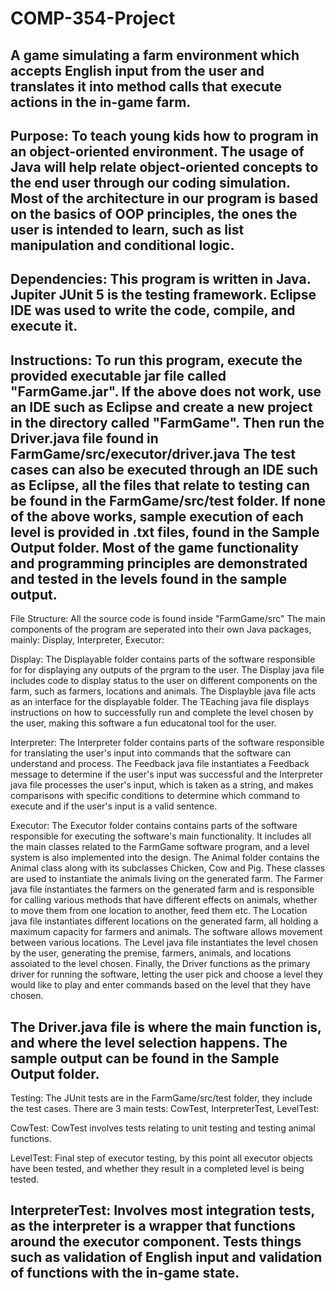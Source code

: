 # COMP-354-Project
A game simulating a farm environment which accepts English input from the user
and translates it into method calls that execute actions in the in-game farm.
--------------------------------------------------------------------------------------------
Purpose:
To teach young kids how to program in an object-oriented environment.
The usage of Java will help relate object-oriented concepts to the end user
through our coding simulation. Most of the architecture in our program is based
on the basics of OOP principles, the ones the user is intended to learn, such
as list manipulation and conditional logic.
--------------------------------------------------------------------------------------------
Dependencies:
This program is written in Java.
Jupiter JUnit 5 is the testing framework.
Eclipse IDE was used to write the code, compile, and execute it.
--------------------------------------------------------------------------------------------
Instructions:
To run this program, execute the provided executable jar file called "FarmGame.jar".
If the above does not work, use an IDE such as Eclipse and create a new project in the
directory called "FarmGame". Then run the Driver.java file found in FarmGame/src/executor/driver.java
The test cases can also be executed through an IDE such as Eclipse, all the files that
relate to testing can be found in the FarmGame/src/test folder.
If none of the above works, sample execution of each level is provided in .txt files,
found in the Sample Output folder.
Most of the game functionality and programming principles are demonstrated and tested
in the levels found in the sample output.
--------------------------------------------------------------------------------------------
File Structure:
All the source code is found inside "FarmGame/src"
The main components of the program are seperated into their own Java packages, mainly:
Display, Interpreter, Executor:

Display:
The Displayable folder contains parts of the software responsible for for displaying any outputs of the prgram to the user. The Display java file includes code to display status to the user on different components on the farm, such as farmers, locations and animals. The Displayble java file acts as an interface for the displayable folder. The TEaching java file displays instructions on how to successfully run and complete the level chosen by the user, making this software a fun educatonal tool for the user.

Interpreter:
The Interpreter folder contains parts of the software responsible for translating the user's input into commands that the software can understand and process. The Feedback java file instantiates a Feedback message to determine if the user's input was successful and the Interpreter java file processes the user's input, which is taken as a string, and makes comparisons with specific conditions to determine which command to execute and if the user's input is a valid sentence.

Executor:
The Executor folder contains contains parts of the software responsible for executing the software's main functionality. It includes all the main classes related to the FarmGame software program, and a level system is also implemented into the design. The Animal folder contains the Animal class along with its subclasses Chicken, Cow and Pig. These classes are used to instantiate the animals living on the generated farm. The Farmer java file instantiates the farmers on the generated farm and is responsible for calling various methods that have different effects on animals, whether to move them from one location to another, feed them etc. The Location java file instantiates different locations on the generated farm, all holding a maximum capacity for farmers and animals. The software allows movement between various locations. The Level java file instantiates the level chosen by the user, generating the premise, farmers, animals, and locations assoiated to the level chosen. Finally, the Driver functions as the primary driver for running the software, letting the user pick and choose a level they would like to play and enter commands based on the level that they have chosen.


The Driver.java file is where the main function is, and where the level selection happens.
The sample output can be found in the Sample Output folder.
--------------------------------------------------------------------------------------------
Testing:
The JUnit tests are in the FarmGame/src/test folder, they include the test cases.
There are 3 main tests: CowTest, InterpreterTest, LevelTest:

CowTest:
CowTest involves tests relating to unit testing and testing animal functions.

LevelTest:
Final step of executor testing, by this point all executor objects have been tested,
and whether they result in a completed level is being tested.

InterpreterTest:
Involves most integration tests, as the interpreter is a wrapper that functions around
the executor component. Tests things such as validation of English input and
validation of functions with the in-game state.
--------------------------------------------------------------------------------------------
